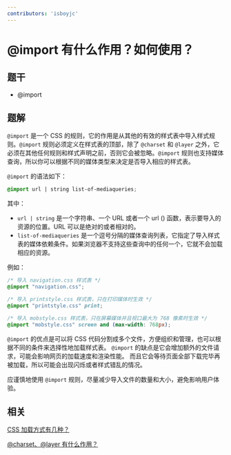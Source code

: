 ```yaml
---
contributors: 'isboyjc'
---
```



# @import 有什么作用？如何使用？


## 题干

- @import



## 题解

<!-- ::: details 点我查看题解 -->

`@import` 是一个 CSS 的规则，它的作用是从其他的有效的样式表中导入样式规则。`@import` 规则必须定义在样式表的顶部，除了 `@charset` 和 `@layer` 之外，它必须在其他任何规则和样式声明之前，否则它会被忽略。`@import` 规则也支持媒体查询，所以你可以根据不同的媒体类型来决定是否导入相应的样式表。

`@import` 的语法如下：

```css
@import url | string list-of-mediaqueries;
```

其中：

- `url | string` 是一个字符串、一个 URL 或者一个 url () 函数，表示要导入的资源的位置。URL 可以是绝对的或者相对的。
- `list-of-mediaqueries` 是一个逗号分隔的媒体查询列表，它指定了导入样式表的媒体依赖条件。如果浏览器不支持这些查询中的任何一个，它就不会加载相应的资源。

例如：

```css
/* 导入 navigation.css 样式表 */
@import "navigation.css";

/* 导入 printstyle.css 样式表，只在打印媒体时生效 */
@import "printstyle.css" print;

/* 导入 mobstyle.css 样式表，只在屏幕媒体并且视口最大为 768 像素时生效 */
@import "mobstyle.css" screen and (max-width: 768px);
```

`@import` 的优点是可以将 CSS 代码分割成多个文件，方便组织和管理，也可以根据不同的条件来选择性地加载样式表。 `@import` 的缺点是它会增加额外的文件请求，可能会影响网页的加载速度和渲染性能。 而且它会等待页面全部下载完毕再被加载，所以可能会出现闪烁或者样式错乱的情况。

应谨慎地使用 `@import` 规则，尽量减少导入文件的数量和大小，避免影响用户体验。

<!-- ::: -->


## 相关

[CSS 加载方式有几种？](./010010_css_load.md)

[@charset、@layer 有什么作用？](./010030_@charset_@layer.md)